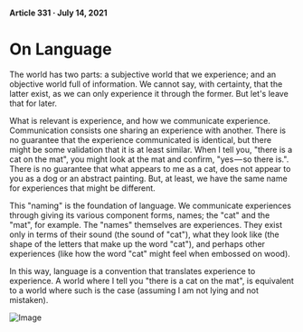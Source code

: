 #### Article 331 · July 14, 2021

# On Language

The world has two parts: a subjective world that we experience; and an objective world full of information. We cannot say, with certainty, that the latter exist, as we can only experience it through the former. But let's leave that for later.

What is relevant is experience, and how we communicate experience. Communication consists one sharing an experience with another. There is no guarantee that the experience communicated is identical, but there might be some validation that it is at least similar. When I tell you, "there is a cat on the mat", you might look at the mat and confirm, "yes — so there is.". There is no guarantee that what appears to me as a cat, does not appear to you as a dog or an abstract painting. But, at least, we have the same name for experiences that might be different.

This "naming" is the foundation of language. We communicate experiences through giving its various component forms, names; the "cat" and the "mat", for example. The "names" themselves are experiences. They exist only in terms of their sound (the sound of "cat"), what they look like (the shape of the letters that make up the word "cat"), and perhaps other experiences (like how the word "cat" might feel when embossed on wood).

In this way, language is a convention that translates experience to experience. A world where I tell you "there is a cat on the mat", is equivalent to a world where such is the case (assuming I am not lying and not mistaken).

![Image](https://cdn-images-1.medium.com/max/800/1*2xYfcDV26fvtDQlHwgToWA.jpeg)